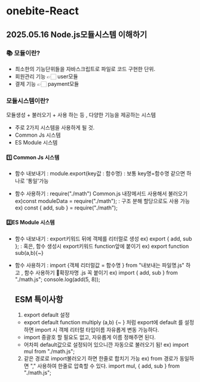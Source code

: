 # onebite-React

## 2025.05.16 Node.js모듈시스템 이해하기

### 📚 모듈이란?

- 최소한의 기능단위들을 자바스크립트로 파일로 코드 구현한 단위.
- 회원관리 기능 👉🏻 user모듈
- 결제 기능 👉🏻 payment모듈

### 모듈시스템이란?

모듈생성 + 불러오기 + 사용 하는 등 , 다양한 기능을 제공하는 시스템

- 주로 2가지 시스템을 사용하게 될 것.
- Common Js 시스템
- ES Module 시스템

#### 1️⃣ Common Js 시스템

- 함수 내보내기
  : module.export{key값 : 함수명}
  : 보통 key명=함수명 같으면 하나로 '통일'가능

- 함수 사용하기
  : require("./math") Common.js 내장메서드 사용해서 불러오기
  ex)const moduleData = require("./math");
  : 구조 분해 할당으로도 사용 가능
  ex) const { add, sub } = require("./math");

#### 2️⃣ES Module 시스템

- 함수 내보내기
  : export키워드 뒤에 객체를 리터럴로 생성
  ex) export { add, sub };
  : 혹은, 함수 생성시 export키워드 function앞에 붙이기
  ex) export function sub(a,b){~}

- 함수 사용하기
  : import {객체 리터럴값 = 함수명 } from "내보내는 파일명.js" 하고 , 함수 사용하기 🎯확장자명 .js 꼭 붙이기
  ex) import { add, sub } from "./math.js";
  console.log(add(5, 8));

  ## ESM 특이사항

  1. export default 설정

  - export default function multiply (a,b) {~ }
    처럼 export에 default 를 설정하면 import 시 객체 리터럴 타입이름 자유롭게 변동 가능하다.
  - import 중괄호 할 필요도 없고, 자유롭게 이름 정해주면 된다.
  - 어차피 default값으로 설정되어 있으니깐 자동으로 불러오기 됨!
    ex) import mul from "./math.js";

  2. 같은 경로로 import불러오기 하면 한줄로 합치기 가능
     ex) from 경로가 동일하면 "," 사용하여 한줄로 압축할 수 있다.
     import mul, { add, sub } from "./math.js";
